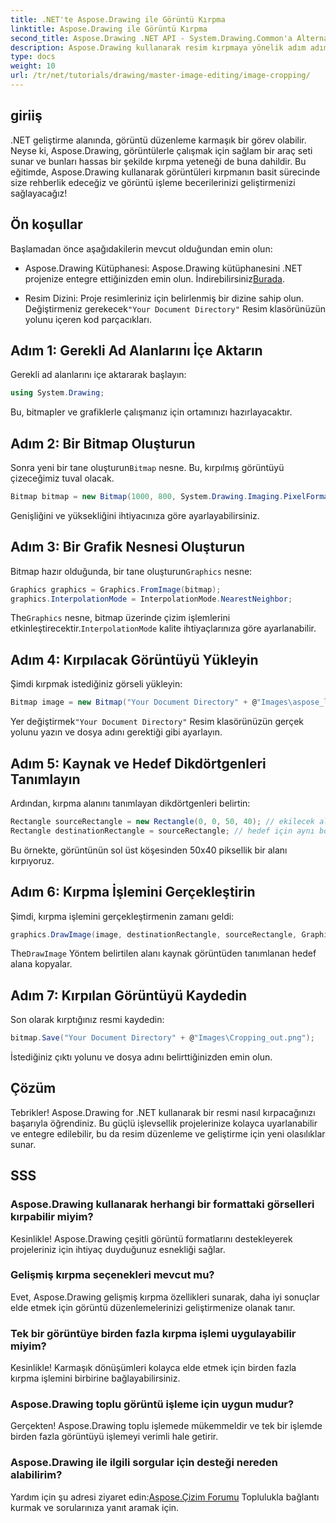 ```yaml
---
title: .NET'te Aspose.Drawing ile Görüntü Kırpma
linktitle: Aspose.Drawing ile Görüntü Kırpma
second_title: Aspose.Drawing .NET API - System.Drawing.Common'a Alternatif
description: Aspose.Drawing kullanarak resim kırpmaya yönelik adım adım kılavuzumuzla .NET uygulamalarınızda resim düzenlemenin gücünü açığa çıkarın. Bu eğitim, bir Bitmap oluşturmaktan son kırpılmış resmi kaydetmeye kadar bilmeniz gereken her şeyi kapsar.
type: docs
weight: 10
url: /tr/net/tutorials/drawing/master-image-editing/image-cropping/
---
```

## giriiş

.NET geliştirme alanında, görüntü düzenleme karmaşık bir görev olabilir. Neyse ki, Aspose.Drawing, görüntülerle çalışmak için sağlam bir araç seti sunar ve bunları hassas bir şekilde kırpma yeteneği de buna dahildir. Bu eğitimde, Aspose.Drawing kullanarak görüntüleri kırpmanın basit sürecinde size rehberlik edeceğiz ve görüntü işleme becerilerinizi geliştirmenizi sağlayacağız!

## Ön koşullar

Başlamadan önce aşağıdakilerin mevcut olduğundan emin olun:

-  Aspose.Drawing Kütüphanesi: Aspose.Drawing kütüphanesini .NET projenize entegre ettiğinizden emin olun. İndirebilirsiniz[Burada](https://releases.aspose.com/drawing/net/).
  
-  Resim Dizini: Proje resimleriniz için belirlenmiş bir dizine sahip olun. Değiştirmeniz gerekecek`"Your Document Directory"` Resim klasörünüzün yolunu içeren kod parçacıkları.

## Adım 1: Gerekli Ad Alanlarını İçe Aktarın

Gerekli ad alanlarını içe aktararak başlayın:

```csharp
using System.Drawing;
```

Bu, bitmapler ve grafiklerle çalışmanız için ortamınızı hazırlayacaktır.

## Adım 2: Bir Bitmap Oluşturun

 Sonra yeni bir tane oluşturun`Bitmap` nesne. Bu, kırpılmış görüntüyü çizeceğimiz tuval olacak.

```csharp
Bitmap bitmap = new Bitmap(1000, 800, System.Drawing.Imaging.PixelFormat.Format32bppPArgb);
```

Genişliğini ve yüksekliğini ihtiyacınıza göre ayarlayabilirsiniz.

## Adım 3: Bir Grafik Nesnesi Oluşturun

 Bitmap hazır olduğunda, bir tane oluşturun`Graphics` nesne:

```csharp
Graphics graphics = Graphics.FromImage(bitmap);
graphics.InterpolationMode = InterpolationMode.NearestNeighbor;
```

 The`Graphics` nesne, bitmap üzerinde çizim işlemlerini etkinleştirecektir.`InterpolationMode` kalite ihtiyaçlarınıza göre ayarlanabilir.

## Adım 4: Kırpılacak Görüntüyü Yükleyin

Şimdi kırpmak istediğiniz görseli yükleyin:

```csharp
Bitmap image = new Bitmap("Your Document Directory" + @"Images\aspose_logo.png");
```

 Yer değiştirmek`"Your Document Directory"` Resim klasörünüzün gerçek yolunu yazın ve dosya adını gerektiği gibi ayarlayın.

## Adım 5: Kaynak ve Hedef Dikdörtgenleri Tanımlayın

Ardından, kırpma alanını tanımlayan dikdörtgenleri belirtin:

```csharp
Rectangle sourceRectangle = new Rectangle(0, 0, 50, 40); // ekilecek alan
Rectangle destinationRectangle = sourceRectangle; // hedef için aynı boyut
```

Bu örnekte, görüntünün sol üst köşesinden 50x40 piksellik bir alanı kırpıyoruz.

## Adım 6: Kırpma İşlemini Gerçekleştirin

Şimdi, kırpma işlemini gerçekleştirmenin zamanı geldi:

```csharp
graphics.DrawImage(image, destinationRectangle, sourceRectangle, GraphicsUnit.Pixel);
```

 The`DrawImage` Yöntem belirtilen alanı kaynak görüntüden tanımlanan hedef alana kopyalar.

## Adım 7: Kırpılan Görüntüyü Kaydedin

Son olarak kırptığınız resmi kaydedin:

```csharp
bitmap.Save("Your Document Directory" + @"Images\Cropping_out.png");
```

İstediğiniz çıktı yolunu ve dosya adını belirttiğinizden emin olun.

## Çözüm

Tebrikler! Aspose.Drawing for .NET kullanarak bir resmi nasıl kırpacağınızı başarıyla öğrendiniz. Bu güçlü işlevsellik projelerinize kolayca uyarlanabilir ve entegre edilebilir, bu da resim düzenleme ve geliştirme için yeni olasılıklar sunar.

## SSS

### Aspose.Drawing kullanarak herhangi bir formattaki görselleri kırpabilir miyim?

Kesinlikle! Aspose.Drawing çeşitli görüntü formatlarını destekleyerek projeleriniz için ihtiyaç duyduğunuz esnekliği sağlar.

### Gelişmiş kırpma seçenekleri mevcut mu?

Evet, Aspose.Drawing gelişmiş kırpma özellikleri sunarak, daha iyi sonuçlar elde etmek için görüntü düzenlemelerinizi geliştirmenize olanak tanır.

### Tek bir görüntüye birden fazla kırpma işlemi uygulayabilir miyim?

Kesinlikle! Karmaşık dönüşümleri kolayca elde etmek için birden fazla kırpma işlemini birbirine bağlayabilirsiniz.

### Aspose.Drawing toplu görüntü işleme için uygun mudur?

Gerçekten! Aspose.Drawing toplu işlemede mükemmeldir ve tek bir işlemde birden fazla görüntüyü işlemeyi verimli hale getirir.

### Aspose.Drawing ile ilgili sorgular için desteği nereden alabilirim?

 Yardım için şu adresi ziyaret edin:[Aspose.Çizim Forumu](https://forum.aspose.com/c/diagram/17) Toplulukla bağlantı kurmak ve sorularınıza yanıt aramak için.